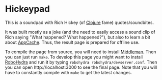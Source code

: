 Hickeypad
=========

This is a soundpad with Rich Hickey (of [Clojure](http://clojure.org/)
fame) quotes/soundbites.

It was built mostly as a joke (and the need to easily access a sound
clip of Rich saying "What happened? What happened?"), but also to
learn a bit about
[AppCache](http://www.html5rocks.com/tutorials/appcache/beginner/). Thus,
the result page is prepared for offline use.

To compile the page from source, you will need to install
[Middleman](https://middlemanapp.com/). Then you can just run
`make`. To develop this page you might want to install
[RoboHydra](http://robohydra.org/) and run it by typing `robohydra
robohydra/devserver.conf`. Then you can open http://localhost:3000 to
see the final page. Note that you will have to constantly compile with
`make` to get the latest changes.
